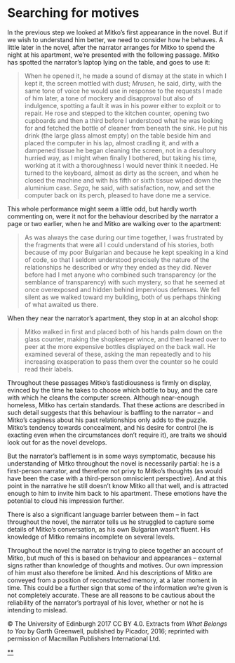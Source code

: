 # Searching for motives

In the previous step we looked at Mitko’s first appearance in the novel. But if we wish to understand him better, we need to consider how he behaves. A little later in the novel, after the narrator arranges for Mitko to spend the night at his apartment, we’re presented with the following passage. Mitko has spotted the narrator’s laptop lying on the table, and goes to use it:

> When he opened it, he made a sound of dismay at the state in which I kept it, the screen mottled with dust; *Mrusen*, he said, dirty, with the same tone of voice he would use in response to the requests I made of him later, a tone of mockery and disapproval but also of indulgence, spotting a fault it was in his power either to exploit or to repair. He rose and stepped to the kitchen counter, opening two cupboards and then a third before I understood what he was looking for and fetched the bottle of cleaner from beneath the sink. He put his drink (the large glass almost empty) on the table beside him and placed the computer in his lap, almost cradling it, and with a dampened tissue he began cleaning the screen, not in a desultory hurried way, as I might when finally I bothered, but taking his time, working at it with a thoroughness I would never think it needed. He turned to the keyboard, almost as dirty as the screen, and when he closed the machine and with his fifth or sixth tissue wiped down the aluminium case. *Sega*, he said, with satisfaction, now, and set the computer back on its perch, pleased to have done me a service.

This whole performance might seem a little odd, but hardly worth commenting on, were it not for the behaviour described by the narrator a page or two earlier, when he and Mitko are walking over to the apartment:

> As was always the case during our time together, I was frustrated by the fragments that were all I could understand of his stories, both because of my poor Bulgarian and because he kept speaking in a kind of code, so that I seldom understood precisely the nature of the relationships he described or why they ended as they did. Never before had I met anyone who combined such transparency (or the semblance of transparency) with such mystery, so that he seemed at once overexposed and hidden behind impervious defenses. We fell silent as we walked toward my building, both of us perhaps thinking of what awaited us there.

When they near the narrator’s apartment, they stop in at an alcohol shop:

> Mitko walked in first and placed both of his hands palm down on the glass counter, making the shopkeeper wince, and then leaned over to peer at the more expensive bottles displayed on the back wall. He examined several of these, asking the man repeatedly and to his increasing exasperation to pass them over the counter so he could read their labels.

Throughout these passages Mitko’s fastidiousness is firmly on display, evinced by the time he takes to choose which bottle to buy, and the care with which he cleans the computer screen. Although near-enough homeless, Mitko has certain standards. That these actions are described in such detail suggests that this behaviour is baffling to the narrator – and Mitko’s caginess about his past relationships only adds to the puzzle. Mitko’s tendency towards concealment, and his desire for control (he is exacting even when the circumstances don’t require it), are traits we should look out for as the novel develops.

But the narrator’s bafflement is in some ways symptomatic, because his understanding of Mitko throughout the novel is necessarily partial: he is a first-person narrator, and therefore not privy to Mitko’s thoughts (as would have been the case with a third-person omniscient perspective). And at this point in the narrative he still doesn’t know Mitko all that well, and is attracted enough to him to invite him back to his apartment. These emotions have the potential to cloud his impression further.

There is also a significant language barrier between them – in fact throughout the novel, the narrator tells us he struggled to capture some details of Mitko’s conversation, as his own Bulgarian wasn’t fluent. His knowledge of Mitko remains incomplete on several levels.

Throughout the novel the narrator is trying to piece together an account of Mitko, but much of this is based on behaviour and appearances – external signs rather than knowledge of thoughts and motives. Our own impression of him must also therefore be limited. And his descriptions of Mitko are conveyed from a position of reconstructed memory, at a later moment in time. This could be a further sign that some of the information we’re given is not completely accurate. These are all reasons to be cautious about the reliability of the narrator’s portrayal of his lover, whether or not he is intending to mislead.

© The University of Edinburgh 2017 CC BY 4.0. Extracts from *What Belongs to You* by Garth Greenwell, published by Picador, 2016; reprinted with permission of Macmillan Publishers International Ltd.

[**](https://www.futurelearn.com/courses/how-to-read-a-novel/1/steps/185498#fl-comments)